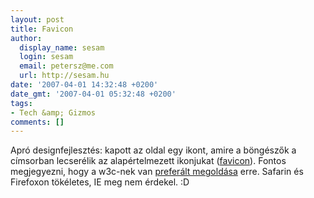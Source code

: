 ```yaml
---
layout: post
title: Favicon
author:
  display_name: sesam
  login: sesam
  email: petersz@me.com
  url: http://sesam.hu
date: '2007-04-01 14:32:48 +0200'
date_gmt: '2007-04-01 05:32:48 +0200'
tags:
- Tech &amp; Gizmos
comments: []
---
```


Apró designfejlesztés: kapott az oldal egy ikont, amire a böngészők a címsorban lecserélik az alapértelmezett ikonjukat ([favicon](http://en.wikipedia.org/wiki/Favicon)). Fontos megjegyezni, hogy a w3c-nek van [preferált megoldása](http://www.w3.org/2005/10/howto-favicon) erre. Safarin és Firefoxon tökéletes, IE meg nem érdekel. :D
